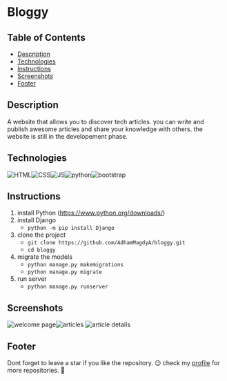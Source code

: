 # Bloggy

## Table of Contents

* [Description](#description)
* [Technologies](#technologies)
* [Instructions](#instructions)
* [Screenshots](#screenshots)
* [Footer](#footer)

## Description

A website that allows you to discover tech articles. you can write and publish awesome articles and share your knowledge with others. the website is still in the developement phase.

## Technologies

![HTML](https://github.com/AdhamMagdyA/Bloggy/blob/main/screenshots/icons/html-5.png)![CSS](https://github.com/AdhamMagdyA/Bloggy/blob/main/screenshots/icons/css-3.png)![JS](https://github.com/AdhamMagdyA/Bloggy/blob/main/screenshots/icons/js.png)![python](https://github.com/AdhamMagdyA/Bloggy/blob/main/screenshots/icons/python.png)![bootstrap](https://github.com/AdhamMagdyA/Bloggy/blob/main/screenshots/icons/bootstrap.png)

## Instructions

1. install Python (https://www.python.org/downloads/)
2. install Django
    * `python -m pip install Django`
3. clone the project
    * `git clone https://github.com/AdhamMagdyA/bloggy.git`
    * `cd bloggy`
4. migrate the models
    * `python manage.py makemigrations`
    * `python manage.py migrate`
5. run server
    * `python manage.py runserver`


## Screenshots

![welcome page](https://github.com/AdhamMagdyA/Bloggy/blob/main/screenshots/1.PNG)![articles](https://github.com/AdhamMagdyA/Bloggy/blob/main/screenshots/2.PNG)
![article details](https://github.com/AdhamMagdyA/Bloggy/blob/main/screenshots/3.png)


## Footer
Dont forget to leave a star if you like the repository. 😉
check my [profile](https://github.com/AdhamMagdyA) for more repositories. 🤩

